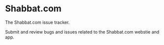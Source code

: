 # Shabbat.com

The Shabbat.com issue tracker.

Submit and review bugs and issues related to the Shabbat.com webstie and app.


